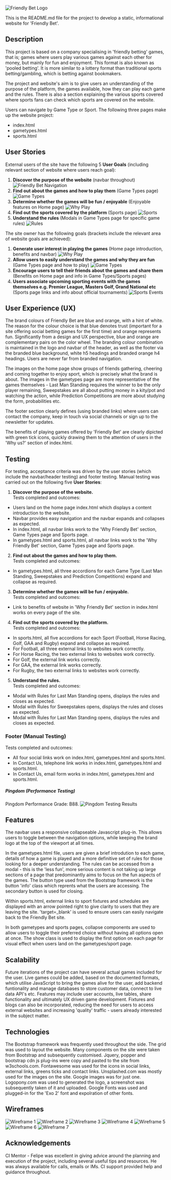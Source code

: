 ![Friendly Bet Logo](https://github.com/RoyoftheRavers/friendly-bet-games-dev/blob/master/assets/images/fblogo1.jpg "Friendly bet Logo")

This is the README.md file for the project to develop a static, informational website for 'Friendly Bet'. 

## Description

This project is based on a company specialising in 'friendly betting' games, that is; games where users play various
games against each other for money, but mainly for fun and enjoyment. This format is also known as 'pooled betting'. 
It is more similar to a lottery format than traditional sports betting/gambling, which is betting against bookmakers.  

The project and website's aim is to give users an understanding of the purpose of the platform, the games available, how 
they can play each game and the rules. There is also a section explaining the various sports covered where sports fans can 
check which sports are covered on the website.    

Users can navigate by Game Type or Sport. The following three pages make up the website project:
 - index.html
 - gametypes.html
 - sports.html

## User Stories

External users of the site have the following 5 **User Goals** (including relevant section of website where users reach goal):
1.	**Discover the purpose of the website** (navbar throughout)
    ![Friendly Bet Navigation](https://github.com/RoyoftheRavers/friendly-bet-games-dev/blob/master/assets/images/USnav1.jpg "Friendly Bet Navigation")
2.	**Find out about the games and how to play them** (Game Types page)
    ![Game Types](https://github.com/RoyoftheRavers/friendly-bet-games-dev/blob/master/assets/images/USgametypes.jpg "Game Types")
3.	**Determine whether the games will be fun / enjoyable** (Enjoyable features on Home page)
    ![Why Play](https://github.com/RoyoftheRavers/friendly-bet-games-dev/blob/master/assets/images/USwhyplayFBgames.jpg "Why Play")
4.	**Find out the sports covered by the platform** (Sports page)
    ![Sports](https://github.com/RoyoftheRavers/friendly-bet-games-dev/blob/master/assets/images/USsports.jpg "Sports")
5.	**Understand the rules** (Modals in Game Types page for specific game rules)
    ![Rules](https://github.com/RoyoftheRavers/friendly-bet-games-dev/blob/master/assets/images/USrules.jpg "Rules")

The site owner has the following goals (brackets include the relevant area of website goals are achieved):
1.	**Generate user interest in playing the games** (Home page introduction, benefits and navbar)
    ![Why Play](https://github.com/RoyoftheRavers/friendly-bet-games-dev/blob/master/assets/images/USwhyplayFBgames.jpg "Why Play")
2.	**Allow users to easily understand the games and why they are fun** (Game Types page and how to play)
    ![Game Types](https://github.com/RoyoftheRavers/friendly-bet-games-dev/blob/master/assets/images/USgametypes.jpg "Game Types")
3.	**Encourage users to tell their friends about the games and share them** (Benefits on Home page and info in Game Types/Sports pages)
4.	**Users associate upcoming sporting events with the games themselves e.g. Premier League, Masters Golf, Grand National etc** 
(Sports page links and info about official tournaments)
    ![Sports Events](https://github.com/RoyoftheRavers/friendly-bet-games-dev/blob/master/assets/images/USsportseventsGN.jpg "Sports Events")


## User Experience (UX)

The brand colours of Friendly Bet are blue and orange, with a hint of white. The reason for the colour choice is 
that blue denotes trust (important for a site offering social betting games for the first time) and orange 
represents fun. Significantly from a design and UX perspective, blue and orange are complementary pairs on the 
color wheel. The branding colour combination is maintained in the logo and navbar of the header, as well as the 
footer via the branded blue background, white h5 headings and branded orange h4 headings. Users are never far
from branded navigation.

The images on the home page show groups of friends gathering, cheering and coming together to enjoy sport, which is precisely
what the brand is about. The images in the gametypes page are more representative of the games themselves - Last Man Standing
requires the winner to be the only player remaining, Sweepstakes are all about putting money in a kity/pot and watching the
action, while Prediction Competitions are more about studying the form, probabilities etc.

The footer section clearly defines (using branded links) where users can contact the company, keep in
touch via social channels or sign up to the newsletter for updates.

The benefits of playing games offered by 'Friendly Bet' are clearly dipicted with green tick icons, quickly drawing them
to the attention of users in the 'Why us?' section of index.html.

## Testing

For testing, acceptance criteria was driven by the user stories (which include the navbar/header testing) and footer testing.
Manual testing was carried out on the following five **User Stories**:

1.	**Discover the purpose of the website.**  <br>
Tests completed and outcomes:  
- Users land on the home page index.html which displays a content introduction to the website.
- Navbar provides easy navigation and the navbar expands and collapses as expected.
- In index.html, all navbar links work to the 'Why Friendly Bet' section, Game Types page and Sports page.
- In gametypes.html and sports.html, all navbar links work to the 'Why Friendly Bet' section, 
Game Types page and Sports page.

2.	**Find out about the games and how to play them.**  <br>
Tests completed and outcomes:
- In gametypes.html, all three accordions for each Game Type (Last Man Standing, Sweepstakes and Prediction Competitions) 
    expand and collapse as required.
    
3.	**Determine whether the games will be fun / enjoyable.**  <br>
Tests completed and outcomes:
- Link to benefits of website in 'Why Friendly Bet' section in index.html works on every page of the site.

4.	**Find out the sports covered by the platform.**  <br>
Tests completed and outcomes:
- In sports.html, all five accordions for each Sport (Football, Horse Racing, Golf, GAA and Rugby) expand 
    and collapse as required.
- For Football, all three external links to websites work correctly.
- For Horse Racing, the two external links to websites work correctly.
- For Golf, the external link works correctly.
- For GAA, the external link works correctly.
- For Rugby, the two external links to websites work correctly.

5.	**Understand the rules.** <br>
Tests completed and outcomes: 
- Modal with Rules for Last Man Standing opens, displays the rules and closes as expected.
- Modal with Rules for Sweepstakes opens, displays the rules and closes as expected.
- Modal with Rules for Last Man Standing opens, displays the rules and closes as expected.

### Footer (Manual Testing)
Tests completed and outcomes:
- All four social links work on index.html, gametypes.html and sports.html.
- In Contact Us, telephone link works in index.html, gametypes.html and sports.html.
- In Contact Us, email form works in index.html, gametypes.html and sports.html.

##### Pingdom (Performance Testing)
Pingdom Performance Grade: B88.
![Pingdom Testing Results](https://github.com/RoyoftheRavers/friendly-bet-games-dev/blob/master/assets/images/Pingdom%20Test%20Results.jpg "Pingdom Testing Results")

## Features

The navbar uses a responsive collapseable Javascript plug-in. This allows users to toggle between the navigation
options, while keeping the brand logo at the top of the viewport at all times.

In the gametypes.html file, users are given a brief introdution to each game, details of how a game is played
and a more definitive set of rules for those looking for a deeper understanding. The rules can be accessed from 
a modal - this is the 'less fun', more serious content is not taking up large sections of a page that predominantly
aims to focus on the fun aspects of the games. The button type used from the Bootstrap framework is the button
'info' class which reprents what the users are accessing. The secondary button is used for closing.

Within sports.html, external links to sport fixtures and schedules are displayed with an arrow pointed right
to give clarity to users that they are leaving the site. 'target=_blank' is used to ensure users can easily 
navigate back to the Friendly Bet site.

In both gametypes and sports pages, collapse components are used to allow users to toggle their preferred choice without
having all options open at once. The show class is used to display the first option on each page for visual effect when 
users land on the gametypes/sport page.

## Scalability

Future iterations of the project can have several actual games included for the user. Live games could be added, 
based on the documented formats, which utilise JavaScript to bring the games alive for the user, add backend 
funtionality and manage databases to store customer data, connect to live data API's etc. Features may include
user accounts, live tables, share functionality and ultimately UX driven game development. Fixtures and blogs can
also be incorporated, reducing the need for users to access external websites and increasing 'quality' traffic - 
users already interested in the subject matter.


## Technologies

The Bootstrap framework was frequently used throughout the side. The grid was used to layout the website. Many components
on the site were taken from Bootstrap and subsequently customised.
Jquery, popper and bootstrap cdn js plug-ins were copy and pasted to the site from w3schools.com.
Fontawesome was used for the icons in social links, external links, greens ticks and contact links.
Unsplashed.com was mostly used for the images on the site. Google images was for just one.
Logopony.com was used to generated the logo, a screenshot was subsequently taken of it and uploaded.
Google Fonts was used and plugged-in for the 'Exo 2' font and expolration of other fonts.

## Wireframes
![Wireframe 1](https://github.com/RoyoftheRavers/friendly-bet-games-dev/blob/master/assets/images/Wireframe1.jpg "Wireframe 1")
![Wireframe 2](https://github.com/RoyoftheRavers/friendly-bet-games-dev/blob/master/assets/images/Wireframe2.jpg "Wireframe 2")
![Wireframe 3](https://github.com/RoyoftheRavers/friendly-bet-games-dev/blob/master/assets/images/Wireframe3.jpg "Wireframe 3")
![Wireframe 4](https://github.com/RoyoftheRavers/friendly-bet-games-dev/blob/master/assets/images/Wireframe4.jpg "Wireframe 4")
![Wireframe 5](https://github.com/RoyoftheRavers/friendly-bet-games-dev/blob/master/assets/images/Wireframe5.jpg "Wireframe 5")
![Wireframe 6](https://github.com/RoyoftheRavers/friendly-bet-games-dev/blob/master/assets/images/Wireframe6.jpg "Wireframe 6")
![Wireframe 7](https://github.com/RoyoftheRavers/friendly-bet-games-dev/blob/master/assets/images/Wireframe7.jpg "Wireframe 7")


## Acknowledgements
CI Mentor - Felipe was excellent in giving advice around the planning and execution of the project, including several
useful tips and resources. He was always available for calls, emails or IMs. CI support provided help and guidance throughout.

